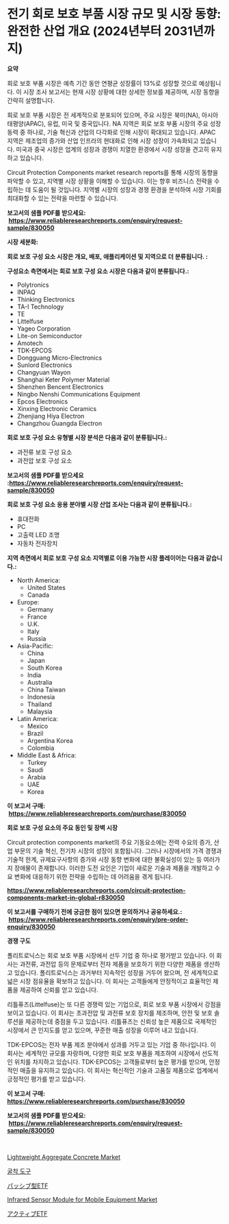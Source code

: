 <p><h1>전기 회로 보호 부품 시장 규모 및 시장 동향: 완전한 산업 개요 (2024년부터 2031년까지)</h1></p><p><strong>요약</strong></p>
<p><p>회로 보호 부품 시장은 예측 기간 동안 연평균 성장률이 13%로 성장할 것으로 예상됩니다. 이 시장 조사 보고서는 현재 시장 상황에 대한 상세한 정보를 제공하며, 시장 동향을 간략히 설명합니다. </p><p>회로 보호 부품 시장은 전 세계적으로 분포되어 있으며, 주요 시장은 북미(NA), 아시아태평양(APAC), 유럽, 미국 및 중국입니다. NA 지역은 회로 보호 부품 시장의 주요 성장 동력 중 하나로, 기술 혁신과 산업의 다각화로 인해 시장이 확대되고 있습니다. APAC 지역은 제조업의 증가와 산업 인프라의 현대화로 인해 시장 성장이 가속화되고 있습니다. 미국과 중국 시장은 업계의 성장과 경쟁이 치열한 환경에서 시장 성장을 견고히 유지하고 있습니다.</p><p>Circuit Protection Components market research reports를 통해 시장의 동향을 파악할 수 있고, 지역별 시장 상황을 이해할 수 있습니다. 이는 향후 비즈니스 전략을 수립하는 데 도움이 될 것입니다. 지역별 시장의 성장과 경쟁 환경을 분석하여 시장 기회를 최대화할 수 있는 전략을 마련할 수 있습니다.</p></p>
<p><strong>보고서의 샘플 PDF를 받으세요: &nbsp;<a href="https://www.reliableresearchreports.com/enquiry/request-sample/830050">https://www.reliableresearchreports.com/enquiry/request-sample/830050</a></strong></p>
<p><strong>시장 세분화:</strong></p>
<p><strong> 회로 보호 구성 요소 시장은 개요, 배포, 애플리케이션 및 지역으로 더 분류됩니다. :</strong></p>
<p><strong>구성요소 측면에서는 회로 보호 구성 요소 시장은 다음과 같이 분류됩니다.:</strong></p>
<p><ul><li>Polytronics</li><li>INPAQ</li><li>Thinking Electronics</li><li>TA-I Technology</li><li>TE</li><li>Littelfuse</li><li>Yageo Corporation</li><li>Lite-on Semiconductor</li><li>Amotech</li><li>TDK-EPCOS</li><li>Dongguang Micro-Electronics</li><li>Sunlord Electronics</li><li>Changyuan Wayon</li><li>Shanghai Keter Polymer Material</li><li>Shenzhen Bencent Electronics</li><li>Ningbo Nenshi Communications Equipment</li><li>Epcos Electronics</li><li>Xinxing Electronic Ceramics</li><li>Zhenjiang Hiya Electron</li><li>Changzhou Guangda Electron</li></ul></p>
<p><strong> 회로 보호 구성 요소 유형별 시장 분석은 다음과 같이 분류됩니다.:</strong></p>
<p><ul><li>과전류 보호 구성 요소</li><li>과전압 보호 구성 요소</li></ul></p>
<p><strong>보고서의 샘플 PDF를 받으세요 :<a href="https://www.reliableresearchreports.com/enquiry/request-sample/830050">https://www.reliableresearchreports.com/enquiry/request-sample/830050</a></strong></p>
<p><strong> 회로 보호 구성 요소 응용 분야별 시장 산업 조사는 다음과 같이 분류됩니다.:</strong></p>
<p><ul><li>휴대전화</li><li>PC</li><li>고출력 LED 조명</li><li>자동차 전자장치</li></ul></p>
<p><strong>지역 측면에서 회로 보호 구성 요소 지역별로 이용 가능한 시장 플레이어는 다음과 같습니다.:</strong></p>
<p><ul>
    <li>
        North America:
        <ul>
            <li>United States</li>
            <li>Canada</li>
        </ul>
    </li>
    <li>
        Europe:
        <ul>
            <li>Germany</li>
            <li>France</li>
            <li>U.K.</li>
            <li>Italy</li>
            <li>Russia</li>
        </ul>
    </li>
    <li>
        Asia-Pacific:
        <ul>
            <li>China</li>
            <li>Japan</li>
            <li>South Korea</li>
            <li>India</li>
            <li>Australia</li>
            <li>China Taiwan</li>
            <li>Indonesia</li>
            <li>Thailand</li>
            <li>Malaysia</li>
        </ul>
    </li>
    <li>
        Latin America:
        <ul>
            <li>Mexico</li>
            <li>Brazil</li>
            <li>Argentina Korea</li>
            <li>Colombia</li>
        </ul>
    </li>
    <li>
        Middle East & Africa:
        <ul>
            <li>Turkey</li>
            <li>Saudi</li>
            <li>Arabia</li>
            <li>UAE</li>
            <li>Korea</li>
        </ul>
    </li>
    </ul></p>
<p><strong>이 보고서 구매: &nbsp;<a href="https://www.reliableresearchreports.com/purchase/830050">https://www.reliableresearchreports.com/purchase/830050</a></strong></p>
<p><strong>회로 보호 구성 요소의 주요 동인 및 장벽 시장</strong></p>
<p><p>Circuit protection components market의 주요 기동요소에는 전력 수요의 증가, 산업 부문의 기술 혁신, 전기차 시장의 성장이 포함됩니다. 그러나 시장에서의 가격 경쟁과 기술적 한계, 규제요구사항의 증가와 시장 동향 변화에 대한 불확실성이 있는 등 여러가지 장애물이 존재합니다. 이러한 도전 요인은 기업이 새로운 기술과 제품을 개발하고 수요 변화에 대응하기 위한 전략을 수립하는 데 어려움을 겪게 됩니다.</p></p>
<p><strong><a href="https://www.reliableresearchreports.com/circuit-protection-components-market-in-global-r830050">https://www.reliableresearchreports.com/circuit-protection-components-market-in-global-r830050</a></strong></p>
<p><strong>이 보고서를 구매하기 전에 궁금한 점이 있으면 문의하거나 공유하세요.: &nbsp;<a href="https://www.reliableresearchreports.com/enquiry/pre-order-enquiry/830050">https://www.reliableresearchreports.com/enquiry/pre-order-enquiry/830050</a></strong></p>
<p><strong>경쟁 구도</strong></p>
<p><p>폴리트로닉스는 회로 보호 부품 시장에서 선두 기업 중 하나로 평가받고 있습니다. 이 회사는 과전류, 과전압 등의 문제로부터 전자 제품을 보호하기 위한 다양한 제품을 생산하고 있습니다. 폴리트로닉스는 과거부터 지속적인 성장을 거두어 왔으며, 전 세계적으로 넓은 시장 점유율을 확보하고 있습니다. 이 회사는 고객들에게 안정적이고 효율적인 제품을 제공하여 신뢰를 얻고 있습니다.</p><p>리틀퓨즈(Littelfuse)는 또 다른 경쟁력 있는 기업으로, 회로 보호 부품 시장에서 강점을 보이고 있습니다. 이 회사는 초과전압 및 과전류 보호 장치를 제조하며, 안전 및 보호 솔루션을 제공하는데 중점을 두고 있습니다. 리틀퓨즈는 신뢰성 높은 제품으로 국제적인 시장에서 큰 인지도를 얻고 있으며, 꾸준한 매출 성장을 이루어 내고 있습니다.</p><p>TDK-EPCOS는 전자 부품 제조 분야에서 성과를 거두고 있는 기업 중 하나입니다. 이 회사는 세계적인 규모를 자랑하며, 다양한 회로 보호 부품을 제조하여 시장에서 선도적인 위치를 차지하고 있습니다. TDK-EPCOS는 고객들로부터 높은 평가를 받으며, 안정적인 매출을 유지하고 있습니다. 이 회사는 혁신적인 기술과 고품질 제품으로 업계에서 긍정적인 평가를 받고 있습니다.</p></p>
<p><strong>이 보고서 구매: &nbsp; <a href="https://www.reliableresearchreports.com/purchase/830050">https://www.reliableresearchreports.com/purchase/830050</a></strong></p>
<p><strong>보고서의 샘플 PDF를 받으세요: &nbsp;<a href="https://www.reliableresearchreports.com/enquiry/request-sample/830050">https://www.reliableresearchreports.com/enquiry/request-sample/830050</a></strong><strong></strong></p>
<p>&nbsp;</p>
<p><p><a href="https://issuu.com/reportprime-2/docs/lightweight-aggregate-concrete-market-size-2030.pp">Lightweight Aggregate Concrete Market</a></p><p><a href="https://github.com/vs10l4sfg5c/Market-Research-Report-List-1/blob/main/464001824095.md">굴착 도구</a></p><p><a href="https://github.com/vhemk0794148/Market-Research-Report-List-1/blob/main/288699625801.md">パッシブ型ETF</a></p><p><a href="https://github.com/bmorecock/Market-Research-Report-List-2/blob/main/infrared-sensor-module-for-mobile-equipment-market.md">Infrared Sensor Module for Mobile Equipment Market</a></p><p><a href="https://github.com/nemesis2824/Market-Research-Report-List-1/blob/main/710510825800.md">アクティブETF</a></p></p>